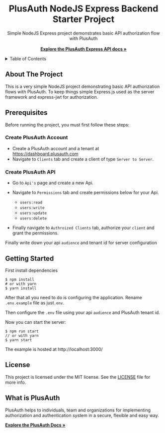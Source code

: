 <h1 align="center">PlusAuth NodeJS Express Backend Starter Project</h1>

 <p align="center">
    Simple NodeJS Express project demonstrates basic API authorization flow with PlusAuth
    <br />
    <br />
    <a href="https://docs.plusauth.com/quickStart/server-to-server/nodejs/express"><strong>Explore the PlusAuth Express API docs »</strong></a>
</p>

<details>
  <summary>Table of Contents</summary>
    <li><a href="#about-the-project">About The Project</a></li>
    <li><a href="#prerequisites">Prerequisites</a></li>
    <li><a href="#getting-started">Getting Started</a></li>
    <li><a href="#license">License</a></li>
  </ol>
</details>

## About The Project

This is a very simple NodeJS project demonstrating basic API authorization flows with PlusAuth. To keep things simple Express.js used as the server framework and express-jwt for authorization.


## Prerequisites
Before running the project, you must first follow these steps:

### Create PlusAuth Account

- Create a PlusAuth account and a tenant at https://dashboard.plusauth.com
- Navigate to `Clients` tab and create a client of type `Server to Server`.


### Create PlusAuth API
- Go to `Api's` page and create a new Api. 
- Navigate to `Permissions` tab and create permissions below for your Api.

  - `users:read`
  - `users:write`
  - `users:update`
  - `users:delete`

- Finally navigate to `Authroized Clients` tab, authorize your `client` and grant the permissions.

Finally write down your api `audience` and tenant id for server configuration 

## Getting Started

First install dependencies 
```shell script
$ npm install
# or with yarn
$ yarn install
```

After that all you need to do is configuring the application. Rename `.env.example` file as just`.env`.

Then configure the `.env` file using your api `audience` and PlusAuth tenant id.

Now you can start the server:

```shell script
$ npm run start
// or with yarn
$ yarn start
```
    

The example is hosted at http://localhost:3000/

## License

This project is licensed under the MIT license. See the [LICENSE](LICENSE) file for more info.

## What is PlusAuth

PlusAuth helps to individuals, team and organizations for implementing authorization and authentication system in a secure, flexible and easy way.

<a href="https://docs.plusauth.com/"><strong>Explore the PlusAuth Docs »</strong></a>
